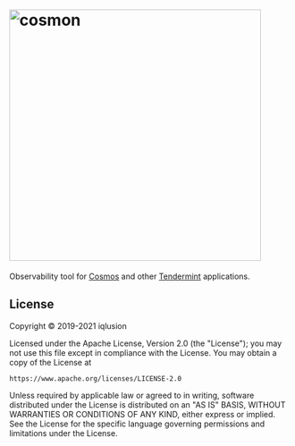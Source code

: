 # <img src="https://storage.googleapis.com/iqlusion-production-web/github/cosmon/cosmon-logo.svg" width="450px" alt="cosmon"> 

Observability tool for [Cosmos] and other [Tendermint] applications.
## License

Copyright © 2019-2021 iqlusion

Licensed under the Apache License, Version 2.0 (the "License");
you may not use this file except in compliance with the License.
You may obtain a copy of the License at

    https://www.apache.org/licenses/LICENSE-2.0

Unless required by applicable law or agreed to in writing, software
distributed under the License is distributed on an "AS IS" BASIS,
WITHOUT WARRANTIES OR CONDITIONS OF ANY KIND, either express or implied.
See the License for the specific language governing permissions and
limitations under the License.

[Cosmos]: https://cosmos.network
[Tendermint]: https://tendermint.com/

